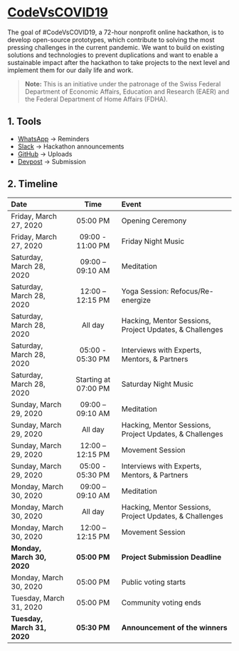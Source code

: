 # [CodeVsCOVID19](https://www.codevscovid19.org)

The goal of #CodeVsCOVID19, a 72-hour nonprofit online hackathon, is to develop open-source prototypes, which contribute to solving the most pressing challenges in the current pandemic. We want to build on existing solutions and technologies to prevent duplications and want to enable a sustainable impact after the hackathon to take projects to the next level and implement them for our daily life and work.

> **Note:** This is an initiative under the patronage of the Swiss Federal Department of Economic Affairs, Education and Research (EAER) and the Federal Department of Home Affairs (FDHA).

## 1. Tools

* [WhatsApp](https://chat.whatsapp.com/Cr7cj5kwL4JLW9uipUGGys) &rarr; Reminders
* [Slack](codevscovid19.slack.com) &rarr; Hackathon announcements
* [GitHub](https://github.com/cvalerosa/CodeVsCOVID19) &rarr; Uploads
* [Devpost](https://codevscovid19.devpost.com) &rarr; Submission

## 2. Timeline

| Date                        | Time                 | Event                    |
| :-------------------------- |:--------------------:| :----------------------- |
| Friday, March 27, 2020      | 05:00 PM             | Opening Ceremony |
| Friday, March 27, 2020      | 09:00 - 11:00 PM     | Friday Night Music |
| Saturday, March 28, 2020    | 09:00 – 09:10 AM     | Meditation |
| Saturday, March 28, 2020    | 12:00 – 12:15 PM     | Yoga Session: Refocus/Re-energize|
| Saturday, March 28, 2020    | All day              | Hacking, Mentor Sessions, Project Updates, & Challenges |
| Saturday, March 28, 2020    | 05:00 - 05:30 PM     | Interviews with Experts, Mentors, & Partners |
| Saturday, March 28, 2020    | Starting at 07:00 PM | Saturday Night Music |
| Sunday, March 29, 2020      | 09:00 – 09:10 AM     | Meditation |
| Sunday, March 29, 2020      | All day              | Hacking, Mentor Sessions, Project Updates, & Challenges |
| Sunday, March 29, 2020      | 12:00 – 12:15 PM     | Movement Session |
| Sunday, March 29, 2020      | 05:00 - 05:30 PM     | Interviews with Experts, Mentors, & Partners |
| Monday, March 30, 2020      | 09:00 – 09:10 AM     | Meditation |
| Monday, March 30, 2020      | All day              | Hacking, Mentor Sessions, Project Updates, & Challenges |
| Monday, March 30, 2020      | 12:00 – 12:15 PM     | Movement Session |
| **Monday, March 30, 2020**  | **05:00 PM**         | **Project Submission Deadline** |
| Monday, March 30, 2020      | 05:00 PM             | Public voting starts |
| Tuesday, March 31, 2020     | 05:00 PM             | Community voting ends |
| **Tuesday, March 31, 2020** | **05:30 PM**         | **Announcement of the winners** |
